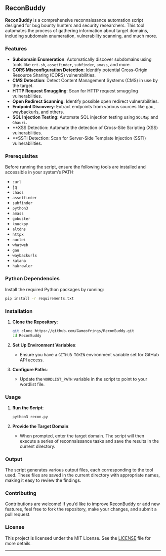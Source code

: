 

## ReconBuddy

**ReconBuddy** is a comprehensive reconnaissance automation script designed for bug bounty hunters and security researchers. This tool automates the process of gathering information about target domains, including subdomain enumeration, vulnerability scanning, and much more.

### Features

- **Subdomain Enumeration**: Automatically discover subdomains using tools like `crt.sh`, `assetfinder`, `subfinder`, `amass`, and more.
- **CORS Misconfiguration Detection**: Identify potential Cross-Origin Resource Sharing (CORS) vulnerabilities.
- **CMS Detection**: Detect Content Management Systems (CMS) in use by the target.
- **HTTP Request Smuggling**: Scan for HTTP request smuggling vulnerabilities.
- **Open Redirect Scanning**: Identify possible open redirect vulnerabilities.
- **Endpoint Discovery**: Extract endpoints from various sources like gau, waybackurls, and others.
- **SQL Injection Testing**: Automate SQL injection testing using `SQLMap` and `Ghauri`.
- **XSS Detection: Automate the detection of Cross-Site Scripting (XSS) vulnerabilities.
- **SSTI Detection: Scan for Server-Side Template Injection (SSTI) vulnerabilities.
### Prerequisites

Before running the script, ensure the following tools are installed and accessible in your system’s PATH:

- `curl`
- `jq`
- `chaos`
- `assetfinder`
- `subfinder`
- `python3`
- `amass`
- `gobuster`
- `knockpy`
- `altdns`
- `httpx`
- `nuclei`
- `whatweb`
- `gau`
- `waybackurls`
- `katana`
- `hakrawler`

### Python Dependencies

Install the required Python packages by running:

```bash
pip install -r requirements.txt
```

### Installation

1. **Clone the Repository**:

   ```bash
   git clone https://github.com/Gameofrings/ReconBuddy.git
   cd ReconBuddy
   ```

2. **Set Up Environment Variables**:

   - Ensure you have a `GITHUB_TOKEN` environment variable set for GitHub API access.

3. **Configure Paths**:

   - Update the `WORDLIST_PATH` variable in the script to point to your wordlist file.

### Usage

1. **Run the Script**:

   ```bash
   python3 recon.py
   ```

2. **Provide the Target Domain**:

   - When prompted, enter the target domain. The script will then execute a series of reconnaissance tasks and save the results in the current directory.

### Output

The script generates various output files, each corresponding to the tool used. These files are saved in the current directory with appropriate names, making it easy to review the findings.

### Contributing

Contributions are welcome! If you’d like to improve ReconBuddy or add new features, feel free to fork the repository, make your changes, and submit a pull request.

### License

This project is licensed under the MIT License. See the [LICENSE](LICENSE) file for more details.

---


